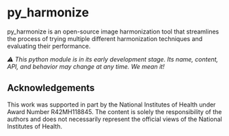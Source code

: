 # py_harmonize

py_harmonize is an open-source image harmonization tool that streamlines the process of trying multiple different harmonization techniques and evaluating their performance.

 _:warning: This python module is in its early development stage. Its name, content, API, and behavior may change at any time. We mean it!_

## Acknowledgements
This work was supported in part by the National Institutes of Health under Award Number R42MH118845. The content is solely the responsibility of the authors and does not necessarily represent the official views of the National Institutes of Health.
